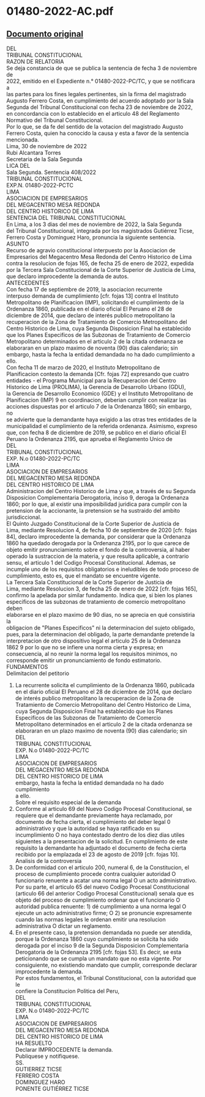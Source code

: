 
01480-2022-AC.pdf
=================
  
[Documento original](https://tc.gob.pe/jurisprudencia/2022/01480-2022-AC.pdf)  
---  
DEL  
TRIBUNAL CONSTITUCIONAL  
RAZON DE RELATORIA  
Se deja constancia de que se publica la sentencia de fecha 3 de noviembre de  
2022, emitido en el Expediente n.° 01480-2022-PC/TC, y que se notificara a  
las partes para los fines legales pertinentes, sin la firma del magistrado  
Augusto Ferrero Costa, en cumplimiento del acuerdo adoptado por la Sala  
Segunda del Tribunal Constitucional con fecha 23 de noviembre de 2022,  
en concordancia con lo establecido en el articulo 48 del Reglamento  
Normativo del Tribunal Constitucional.  
Por lo que, se da fe del sentido de la votacion del magistrado Augusto  
Ferrero Costa, quien ha conocido la causa y esta a favor de la sentencia  
mencionada.  
Lima, 30 de noviembre de 2022  
Rubi Alcantara Torres  
Secretaria de la Sala Segunda  
LICA DEL  
Sala Segunda. Sentencia 408/2022  
TRIBUNAL CONSTITUCIONAL  
EXP.N. 01480-2022-PCTC  
LIMA  
ASOCIACION DE EMPRESARIOS  
DEL MEGACENTRO MESA REDONDA  
DEL CENTRO HISTORICO DE LIMA  
SENTENCIA DEL TRIBUNAL CONSTITUCIONAL  
En Lima, a los 3 dias del mes de noviembre de 2022, la Sala Segunda  
del Tribunal Constitucional, integrada por los magistrados Gutiérrez Ticse,  
Ferrero Costa y Dominguez Haro, pronuncia la siguiente sentencia.  
ASUNTO  
Recurso de agravio constitucional interpuesto por la Asociacion de  
Empresarios del Megacentro Mesa Redonda del Centro Historico de Lima  
contra la resolucion de fojas 165, de fecha 25 de enero de 2022, expedida  
por la Tercera Sala Constitucional de la Corte Superior de Justicia de Lima,  
que declaro improcedente la demanda de autos.  
ANTECEDENTES  
Con fecha 17 de septiembre de 2019, la asociacion recurrente  
interpuso demanda de cumplimiento [cfr. fojas 13] contra el Instituto  
Metropolitano de Planificacion (IMP), solicitando el cumplimiento de la  
Ordenanza 1860, publicada en el diario oficial El Peruano el 28 de  
diciembre de 2014, que declaro de interés publico metropolitano la  
recuperacion de la Zona de Tratamiento de Comercio Metropolitano del  
Centro Historico de Lima, cuya Segunda Disposicion Final ha establecido  
que los Planes Especificos de las Subzonas de Tratamiento de Comercio  
Metropolitano determinados en el articulo 2 de la citada ordenanza se  
elaboraran en un plazo maximo de noventa (90) dias calendario; sin  
embargo, hasta la fecha la entidad demandada no ha dado cumplimiento a  
ello.  
Con fecha 11 de marzo de 2020, el Instituto Metropolitano de  
Planificacion contesto la demanda [Cfr. fojas 72] expresando que cuatro  
entidades - el Programa Municipal para la Recuperacion del Centro  
Historico de Lima (PROLIMA), la Gerencia de Desarrollo Urbano (GDU),  
la Gerencia de Desarrollo Economico (GDE) y el Instituto Metropolitano de  
Planificacion (IMP) 9 en coordinacion, deberian cumplir con realizar las  
acciones dispuestas por el articulo 7 de la Ordenanza 1860; sin embargo, no  
se advierte que la demandante haya exigido a las otras tres entidades de la  
municipalidad el cumplimiento de la referida ordenanza. Asimismo, expreso  
que, con fecha 8 de diciembre de 2019, se publico en el diario oficial El  
Peruano la Ordenanza 2195, que aprueba el Reglamento Unico de  
DEL  
TRIBUNAL CONSTITUCIONAL  
EXP. N.o 01480-2022-PC/TC  
LIMA  
ASOCIACION DE EMPRESARIOS  
DEL MEGACENTRO MESA REDONDA  
DEL CENTRO HISTORICO DE LIMA  
Administracion del Centro Historico de Lima y que, a través de su Segunda  
Disposicion Complementaria Derogatoria, inciso 9, deroga la Ordenanza  
1860; por lo que, al existir una imposibilidad juridica para cumplir con la  
pretension de la accionante, la pretension se ha sustraido del ambito  
jurisdiccional.  
El Quinto Juzgado Constitucional de la Corte Superior de Justicia de  
Lima, mediante Resolucion 4, de fecha 10 de septiembre de 2020 [cfr. fojas  
84], declaro improcedente la demanda, por considerar que la Ordenanza  
1860 ha quedado derogada por la Ordenanza 2195, por lo que carece de  
objeto emitir pronunciamiento sobre el fondo de la controversia, al haber  
operado la sustraccion de la materia, y que resulta aplicable, a contrario  
sensu, el articulo 1 del Codigo Procesal Constitucional. Ademas, se  
incumple uno de los requisitos obligatorios e ineludibles de todo proceso de  
cumplimiento, esto es, que el mandato se encuentre vigente.  
La Tercera Sala Constitucional de la Corte Superior de Justicia de  
Lima, mediante Resolucion 3, de fecha 25 de enero de 2022 [cfr. fojas 165],  
confirmo la apelada por similar fundamento. Indica que, si bien los planes  
especificos de las subzonas de tratamiento de comercio metropolitano deben  
elaborarse en el plazo maximo de 90 dias, no se aprecia en qué consistiria la  
obligacion de "Planes Especificos" ni la determinacion del sujeto obligado,  
pues, para la determinacion del obligado, la parte demandante pretende la  
interpretacion de otro dispositivo legal el articulo 25 de la Ordenanza  
1862 9 por lo que no se infiere una norma cierta y expresa; en  
consecuencia, al no reunir la norma legal los requisitos minimos, no  
corresponde emitir un pronunciamiento de fondo estimatorio.  
FUNDAMENTOS  
Delimitacion del petitorio  
1. La recurrente solicita el cumplimiento de la Ordenanza 1860, publicada  
en el diario oficial El Peruano el 28 de diciembre de 2014, que declaro  
de interés publico metropolitano la recuperacion de la Zona de  
Tratamiento de Comercio Metropolitano del Centro Historico de Lima,  
cuya Segunda Disposicion Final ha establecido que los Planes  
Especificos de las Subzonas de Tratamiento de Comercio  
Metropolitano determinados en el articulo 2 de la citada ordenanza se  
elaboraran en un plazo maximo de noventa (90) dias calendario; sin  
DEL  
TRIBUNAL CONSTITUCIONAL  
EXP. N.o 01480-2022-PC/TC  
LIMA  
ASOCIACION DE EMPRESARIOS  
DEL MEGACENTRO MESA REDONDA  
DEL CENTRO HISTORICO DE LIMA  
embargo, hasta la fecha la entidad demandada no ha dado cumplimiento  
a ello.  
Sobre el requisito especial de la demanda  
2. Conforme al articulo 69 del Nuevo Codigo Procesal Constitucional, se  
requiere que el demandante previamente haya reclamado, por  
documento de fecha cierta, el cumplimiento del deber legal 0  
administrativo y que la autoridad se haya ratificado en su  
incumplimiento O no haya contestado dentro de los diez dias utiles  
siguientes a la presentacion de la solicitud. En cumplimiento de este  
requisito la demandante ha adjuntado el documento de fecha cierta  
recibido por la emplazada el 23 de agosto de 2019 [cfr. fojas 10].  
Analisis de la controversia  
3. De conformidad con el articulo 200, numeral 6, de la Constitucion, el  
proceso de cumplimiento procede contra cualquier autoridad O  
funcionario renuente a acatar una norma legal O un acto administrativo.  
Por su parte, el articulo 65 del nuevo Codigo Procesal Constitucional  
(articulo 66 del anterior Codigo Procesal Constitucional) senala que es  
objeto del proceso de cumplimiento ordenar que el funcionario O  
autoridad publica renuente: 1) dé cumplimiento a una norma legal O  
ejecute un acto administrativo firme; O 2) se pronuncie expresamente  
cuando las normas legales le ordenan emitir una resolucion  
administrativa O dictar un reglamento.  
4. En el presente caso, la pretension demandada no puede ser atendida,  
porque la Ordenanza 1860 cuyo cumplimiento se solicita ha sido  
derogada por el inciso 9 de la Segunda Disposicion Complementaria  
Derogatoria de la Ordenanza 2195 [cfr. fojas 53]. Es decir, se esta  
peticionando que se cumpla un mandato que no esta vigente. Por  
consiguiente, no existiendo mandato que cumplir, corresponde declarar  
improcedente la demanda.  
Por estos fundamentos, el Tribunal Constitucional, con la autoridad que le  
confiere la Constitucion Politica del Peru,  
DEL  
TRIBUNAL CONSTITUCIONAL  
EXP. N.o 01480-2022-PC/TC  
LIMA  
ASOCIACION DE EMPRESARIOS  
DEL MEGACENTRO MESA REDONDA  
DEL CENTRO HISTORICO DE LIMA  
HA RESUELTO  
Declarar IMPROCEDENTE la demanda.  
Publiquese y notifiquese.  
SS.  
GUTIERREZ TICSE  
FERRERO COSTA  
DOMINGUEZ HARO  
PONENTE GUTIÉRREZ TICSE